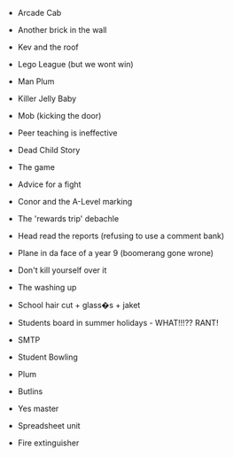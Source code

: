 
* Arcade Cab
* Another brick in the wall
* Kev and the roof
* Lego League (but we wont win)
* Man Plum
* Killer Jelly Baby
* Mob (kicking the door)
* Peer teaching is ineffective
* Dead Child Story
* The game
* Advice for a fight
* Conor and the A-Level marking
* The 'rewards trip' debachle
* Head read the reports (refusing to use a comment bank)
* Plane in da face of a year 9 (boomerang gone wrone)
* Don't kill yourself over it
* The washing up
* School hair cut + glass�s + jaket
* Students board in summer holidays - WHAT!!!?? RANT!

* SMTP
* Student Bowling
* Plum
* Butlins
* Yes master
* Spreadsheet unit
* Fire extinguisher
